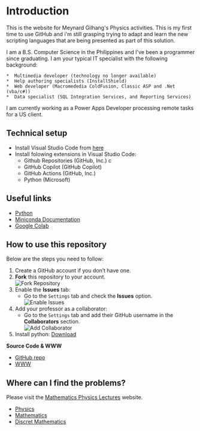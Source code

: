 # Introduction

This is the website for Meynard Gilhang's Physics activities.  This is my first time to use GitHub and i'm still grasping trying to adapt and learn the new scripting languages that are being presented as part of this solution.

I am a B.S. Computer Science in the Philippines and I've been a programmer since graduating.  I am your typical IT specialist with the following background:

    *  Multimedia developer (technology no longer available)
    *  Help authoring specialists (InstallShield)
    *  Web developer (Macromededia ColdFusion, Classic ASP and .Net (vba/c#))
    *  Data specialist (SQL Integration Services, and Reporting Services)

I am currently working as a Power Apps Developer processing remote tasks for a US client.

## Technical setup

* Install Visual Studio Code from [here](https://code.visualstudio.com/)
* Install folowing extensions in Visual Studio Code:
    * Github Repositories (GitHub, Inc.) c
    * GitHub Copilot (GitHub Copilot)
    * GitHub Actions (GitHub, Inc.)
    * Python (Microsoft)

## Useful links

* [Python](https://www.python.org/)
* [Miniconda Documentation](https://docs.anaconda.com/miniconda/)
* [Google Colab](https://colab.research.google.com/)



## How to use this repository

Below are the steps you need to follow:

1. Create a GitHub account if you don’t have one.
2. **Fork** this repository to your account.  
   ![Fork Repository](docs/_pics/fork.png)
3. Enable the **Issues** tab:
    - Go to the `Settings` tab and check the **Issues** option.  
      ![Enable Issues](docs/_pics/issues.png)
4. Add your professor as a collaborator:
    - Go to the `Settings` tab and add their GitHub username in the **Collaborators** section.  
      ![Add Collaborator](docs/_pics/collaborators.png)
5. Install python: [Download](https://www.python.org/downloads/)

**Source Code & WWW**

- [GitHub repo](https://github.com/dchorazkiewicz/solutions_repo)
- [WWW](https://dchorazkiewicz.github.io/solutions_repo/)

## Where can I find the problems?

Please visit the [Mathematics Physics Lectures](https://dchorazkiewicz.github.io/Mathematics_Physics_Lectures/) website.

* [Physics](https://dchorazkiewicz.github.io/Mathematics_Physics_Lectures/Physics/Exercises_for_Students/exercises_dch/)
* [Mathematics](https://dchorazkiewicz.github.io/Mathematics_Physics_Lectures/Mathematics/Exercises/)
* [Discret Mathematics](https://dchorazkiewicz.github.io/Mathematics_Physics_Lectures/Discrete_Mathematics/Exercises/)

